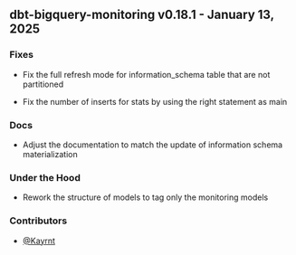 ## dbt-bigquery-monitoring v0.18.1 - January 13, 2025

### Fixes


  - Fix the full refresh mode for information_schema table that are not partitioned

  - Fix the number of inserts for stats by using the right statement as main

### Docs


  - Adjust the documentation to match the update of information schema materialization

### Under the Hood


  - Rework the structure of models to tag only the monitoring models

### Contributors
- [@Kayrnt](https://github.com/Kayrnt)

